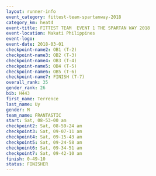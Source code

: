 ```yaml
---
layout: runner-info 
event_category: fittest-team-spartanway-2018 
category_km: heat4 
event-title: FITTEST TEAM  EVENT 1 THE SPARTAN WAY 2018 
event-location: Makati Philippines 
event-logo: 
event-date: 2018-03-01 
checkpoint-name2: OB1 (T-2) 
checkpoint-name3: OB2 (T-3) 
checkpoint-name4: OB3 (T-4) 
checkpoint-name5: OB4 (T-5) 
checkpoint-name6: OB5 (T-6) 
checkpoint-name7: FINISH (T-7) 
overall_rank: 35
gender_rank: 26
bib: H443
first_name: Terrence
last_name: Uy
gender: M
team_name: FRANTASTIC
start: Sat, 08-53-00 am
checkpoint2: Sat, 08-59-24 am
checkpoint3: Sat, 09-07-11 am
checkpoint4: Sat, 09-15-43 am
checkpoint5: Sat, 09-24-58 am
checkpoint6: Sat, 09-34-51 am
checkpoint7: Sat, 09-42-10 am
finish: 0-49-10
status: FINISHER
---
```

